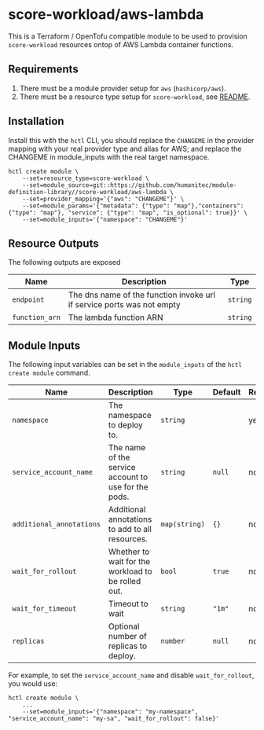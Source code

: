 # score-workload/aws-lambda

This is a Terraform / OpenTofu compatible module to be used to provision `score-workload` resources ontop of AWS Lambda container functions.

## Requirements

1. There must be a module provider setup for `aws` (`hashicorp/aws`).
2. There must be a resource type setup for `score-workload`, see [README](../README.md).

## Installation

Install this with the `hctl` CLI, you should replace the `CHANGEME` in the provider mapping with your real provider type and alias for AWS; and replace the CHANGEME in module_inputs with the real target namespace.

```shell
hctl create module \
    --set=resource_type=score-workload \
    --set=module_source=git::https://github.com/humanitec/module-definition-library//score-workload/aws-lambda \
    --set=provider_mapping='{"aws": "CHANGEME"}' \
    --set=module_params='{"metadata": {"type": "map"},"containers": {"type": "map"}, "service": {"type": "map", "is_optional": true}}' \
    --set=module_inputs='{"namespace": "CHANGEME"}'
```

## Resource Outputs

The following outputs are exposed

| Name            | Description                                                            | Type     |
| --------------- | ---------------------------------------------------------------------- | -------- |
| `endpoint`      | The dns name of the function invoke url if service ports was not empty | `string` |
| `function_arn`  | The lambda function ARN                                                | `string` |

## Module Inputs

The following input variables can be set in the `module_inputs` of the `hctl create module` command.

| Name                     | Description                                           | Type          | Default | Required |
| ------------------------ | ----------------------------------------------------- | ------------- | ------- | -------- |
| `namespace`              | The namespace to deploy to.                           | `string`      |         | yes      |
| `service_account_name`   | The name of the service account to use for the pods.  | `string`      | `null`  | no       |
| `additional_annotations` | Additional annotations to add to all resources.       | `map(string)` | `{}`    | no       |
| `wait_for_rollout`       | Whether to wait for the workload to be rolled out.    | `bool`        | `true`  | no       |
| `wait_for_timeout`       | Timeout to wait                                       | `string`      | `"1m"`  | no       |
| `replicas`               | Optional number of replicas to deploy.                | `number`      | `null`  | no       |

For example, to set the `service_account_name` and disable `wait_for_rollout`, you would use:

```shell
hctl create module \
    ...
    --set=module_inputs='{"namespace": "my-namespace", "service_account_name": "my-sa", "wait_for_rollout": false}'
```
